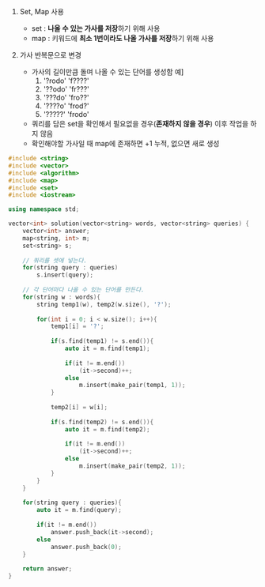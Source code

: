 1. Set, Map 사용
   - set : **나올 수 있는 가사를 저장**하기 위해 사용
   - map : 키워드에 **최소 1번이라도 나올 가사를 저장**하기 위해 사용
   
2. 가사 반복문으로 변경 
   - 가사의 길이만큼 돌며 나올 수 있는 단어를 생성함
     예]
       1) '?rodo'  'f????'
       2) '??odo'  'fr???'
       3) '???do'  'fro??'
       4) '????o'  'frod?'
       5) '?????'  'frodo'
   - 쿼리를 담은 set을 확인해서 필요없을 경우(**존재하지 않을 경우**) 이후 작업을 하지 않음
   - 확인해야할 가사일 때 map에 존재하면 +1 누적, 없으면 새로 생성
         
   
```c++
#include <string>
#include <vector>
#include <algorithm>
#include <map>
#include <set>
#include <iostream>

using namespace std;

vector<int> solution(vector<string> words, vector<string> queries) {
    vector<int> answer;
    map<string, int> m;
    set<string> s;
    
    // 쿼리를 셋에 넣는다.
    for(string query : queries) 
        s.insert(query);    
    
    // 각 단어마다 나올 수 있는 단어를 만든다.
    for(string w : words){
        string temp1(w), temp2(w.size(), '?');
        
        for(int i = 0; i < w.size(); i++){
            temp1[i] = '?';
            
            if(s.find(temp1) != s.end()){
                auto it = m.find(temp1);
                
                if(it != m.end())
                    (it->second)++;
                else
                    m.insert(make_pair(temp1, 1));
            }
            
            temp2[i] = w[i];
            
            if(s.find(temp2) != s.end()){
                auto it = m.find(temp2);
                
                if(it != m.end())
                    (it->second)++;
                else
                    m.insert(make_pair(temp2, 1));
            }
        }        
    }
    
    for(string query : queries){
        auto it = m.find(query);
        
        if(it != m.end())
            answer.push_back(it->second);
        else
            answer.push_back(0);
    }
    
    return answer;
}
```
